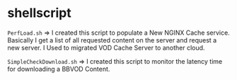 # shellscript

`PerfLoad.sh` => I created this script to populate a New NGINX Cache service. Basically I get a list of all requested content on the server and request a new server. I Used to migrated VOD Cache Server to another cloud.

`SimpleCheckDownload.sh` => I created this script to monitor the latency time for downloading a BBVOD Content.

